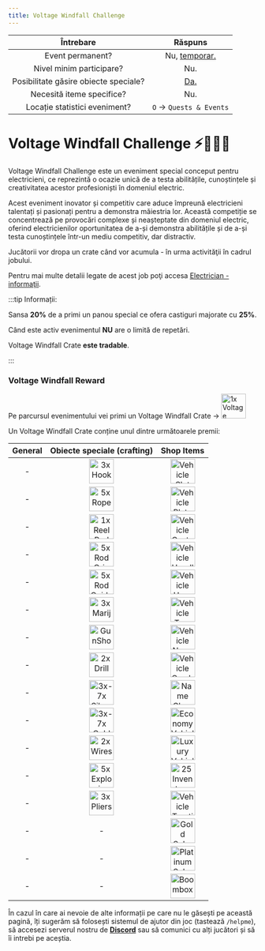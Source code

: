 ```yaml
---
title: Voltage Windfall Challenge
---
```


| Întrebare | Răspuns |
| :-----------: | :-----------: |
| Event permanent? | Nu, [temporar.](./index.md#evenimentele-se-impart-in-3-categorii) |
| Nivel minim participare? | Nu. |
| Posibilitate găsire obiecte speciale? | [Da.](#voltage-windfall-reward) |
| Necesită iteme specifice? | Nu. |
| Locație statistici eveniment? | `O` -> `Quests & Events` |

# Voltage Windfall Challenge ⚡👨‍🔧🔌

Voltage Windfall Challenge este un eveniment special conceput pentru electricieni, ce reprezintă o ocazie unică de a testa abilitățile, cunoștințele și creativitatea acestor profesioniști în domeniul electric.

Acest eveniment inovator și competitiv care aduce împreună electricieni talentați și pasionați pentru a demonstra măiestria lor. Această competiție se concentrează pe provocări complexe și neașteptate din domeniul electric, oferind electricienilor oportunitatea de a-și demonstra abilitățile și de a-și testa cunoștințele într-un mediu competitiv, dar distractiv.

Jucătorii vor dropa un crate când vor acumula <Dinero :amount="390" /> - <Dinero :amount="550" /> în urma activităţii în cadrul jobului.

Pentru mai multe detalii legate de acest job poţi accesa [Electrician - informaţii](../jobs/electrician.md).

:::tip Informații:

Sansa **20%** de a primi un panou special ce ofera castiguri majorate cu **25%**.

Când este activ evenimentul **NU** are o limită de repetări.

Voltage Windfall Crate **este tradable**.

:::

### Voltage Windfall Reward

Pe parcursul evenimentului vei primi un Voltage Windfall Crate ->  <Image src="https://i.imgur.com/tIcPTVO.png" alt="1x Voltage Windfall Crate" width="50" label="1x Voltage Windfall Crate" />

Un Voltage Windfall Crate conține unul dintre următoarele premii:

| General | Obiecte speciale (crafting) | Shop Items |
| :-: | :-: | :-: |
| <Dinero :amount="1500" /> - <Dinero :amount="3200" /> | <Image src="https://i.imgur.com/Nts90lm.png" alt="3x Hook" width="50" label="3x Hook" /> | <Image src="https://i.imgur.com/5lCArfs.png" alt="Vehicle Slot" width="50" label="Vehicle Slot" /> |
| <Gold :amount='15' /> - <Gold :amount='150' /> | <Image src="https://i.imgur.com/sADBSSH.png" alt="5x Rope" width="50" label="5x Rope" /> | <Image src="https://ucp.liberty.mp/assets/images/inventory/tickets/vehicle_plate_ticket.png" alt="Vehicle Plate Ticket" width="50" label="Vehicle Plate Ticket" /> | 
| - | <Image src="https://i.imgur.com/6maDBiv.png" alt="1x Reel Rod" width="50" label="1x Reel Rod" /> | <Image src="https://ucp.liberty.mp/assets/images/inventory/tickets/vehicle_custom_color_ticket.png" alt="Vehicle Custom Color Ticket" width="50" label="Vehicle Custom Color Ticket" /> | 
| - | <Image src="https://i.imgur.com/bfXWq32.png" alt="5x Rod Grip" width="50" label="5x Rod Grip" /> | <Image src="https://ucp.liberty.mp/assets/images/inventory/tickets/vehicle_headlights_ticket.png" alt="Vehicle Headlights Ticket" width="50" label="Vehicle Headlights Ticket" /> | 
| - | <Image src="https://i.imgur.com/LAGg1qn.png" alt="5x Rod Guide" width="50" label="5x Rod Guide" /> | <Image src="https://ucp.liberty.mp/assets/images/inventory/tickets/vehicle_horn_ticket.png" alt="Vehicle Horn Ticket" width="50" label="Vehicle Horn Ticket" /> | 
| - | <Image src="https://i.imgur.com/5BvJkhB.png" alt="3x Marijuana Joint" width="50" label="3x Marijuana Joint" /> | <Image src="https://ucp.liberty.mp/assets/images/inventory/tickets/vehicle_tyre_smoke_ticket.png" alt="Vehicle Tyre Smoke Ticket" width="50" label="Vehicle Tyre Smoke Ticket" /> |  
| - | <Image src="https://i.imgur.com/vPxrMab.png" alt="GunShop Pistol" width="50" label="GunShop Pistol" /> | <Image src="https://ucp.liberty.mp/assets/images/inventory/tickets/vehicle_neon_ticket.png" alt="Vehicle Neon Ticket" width="50" label="Vehicle Neon Ticket" /> | 
| - | <Image src="https://i.imgur.com/oXVperm.png" alt="2x Drill" width="50" label="2x Drill" /> | <Image src="https://ucp.liberty.mp/assets/images/inventory/tickets/vehicle_camber_ticket.png" alt="Vehicle Camber Ticket" width="50" label="Vehicle Camber Ticket" /> | |
| - | <Image src="https://i.imgur.com/QGMslrk.png" alt="3x-7x Silver Bar" width="50" label="3x-7x Silver Bar" /> | <Image src="https://ucp.liberty.mp/assets/images/inventory/tickets/name_change_ticket.png" alt="Name Change Ticket" width="50" label="Name Change Ticket" /> | |
| - | <Image src="https://i.imgur.com/JNbL1OR.png" alt="3x-7x Gold Bar" width="50" label="3x-7x Gold Bar" /> | <Image src="https://ucp.liberty.mp/assets/images/inventory/tickets/vehicle_ds_economy_ticket.png" alt="Economy Vehicle Ticket" width="50" label="Economy Vehicle Ticket" /> | |
| - | <Image src="https://i.imgur.com/C6Pj7yU.png" alt="2x Wires" width="50" label="2x Wires" /> | <Image src="https://ucp.liberty.mp/assets/images/inventory/tickets/vehicle_ds_ticket.png" alt="Luxury Vehicle Ticket" width="50" label="Luxury Vehicle Ticket" /> | |
| - | <Image src="https://i.imgur.com/BijpevO.png" alt="5x Explosive" width="50" label="5x Explosive" /> | <Image src="https://ucp.liberty.mp/assets/images/inventory/tickets/inventory_slots_ticket.png" alt="25 Inventory Slots Ticket" width="50" label="25 Inventory Slots Ticket" /> | |
| - | <Image src="https://i.imgur.com/TGIAVQa.png" alt="3x Pliers" width="50" label="3x Pliers" />  | <Image src="https://ucp.liberty.mp/assets/images/inventory/tickets/vehicle_tcs_ticket.png" alt="Vehicle Traction Control Ticket" width="50" label="Vehicle Traction Control Ticket" /> | 
| - | - | <Image src="https://ucp.liberty.mp/assets/images/inventory/tickets/gold_subscription_ticket.png" alt="Gold Subscription Ticket 1 Month" width="50" label="Gold Subscription Ticket 1 Month" /> | |
| - | - | <Image src="https://ucp.liberty.mp/assets/images/inventory/tickets/platinum_subscription_ticket.png" alt="Platinum Subscription Ticket 1 Month" width="50" label="Platinum Subscription Ticket 1 Month" /> |
| - | - | <Image src="https://i.imgur.com/6Dl1QjM.png" alt="Boombox" width="50" label="Boombox" /> |<br>

În cazul în care ai nevoie de alte informații pe care nu le găsești pe această pagină, îți sugerăm să folosești sistemul de ajutor din joc (tastează `/helpme`), să accesezi serverul nostru de [**Discord**](https://liberty.mp/discord) sau să comunici cu alți jucători și să îi intrebi pe aceștia.

